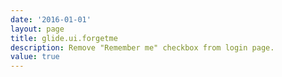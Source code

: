 ```yaml
---
date: '2016-01-01'
layout: page
title: glide.ui.forgetme
description: Remove "Remember me" checkbox from login page.
value: true 
---
```

